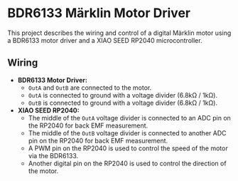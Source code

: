 # BDR6133 Märklin Motor Driver

This project describes the wiring and control of a digital Märklin motor using a BDR6133 motor driver and a XIAO SEED RP2040 microcontroller.

## Wiring

* **BDR6133 Motor Driver:**
    * `OutA` and `OutB` are connected to the motor.
    * `OutA` is connected to ground with a voltage divider (6.8kΩ / 1kΩ).
    * `OutB` is connected to ground with a voltage divider (6.8kΩ / 1kΩ).
* **XIAO SEED RP2040:**
    * The middle of the `OutA` voltage divider is connected to an ADC pin on the RP2040 for back EMF measurement.
    * The middle of the `OutB` voltage divider is connected to another ADC pin on the RP2040 for back EMF measurement.
    * A PWM pin on the RP2040 is used to control the speed of the motor via the BDR6133.
    * Another digital pin on the RP2040 is used to control the direction of the motor.
